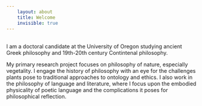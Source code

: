 ```yaml
---
    layout: about
    title: Welcome
    invisible: true
---
```


<br>
I am a doctoral candidate at the University of Oregon studying ancient Greek philosophy and 19th-20th century Contintenal philosophy.

My primary research project focuses on philosophy of nature, especially vegetality. I engage the history of philosophy with an eye for the challenges plants pose to traditional approaches to ontology and ethics. I also work in the philosophy of language and literature, where I focus upon the embodied physicality of poetic language and the complications it poses for philosophical reflection.
